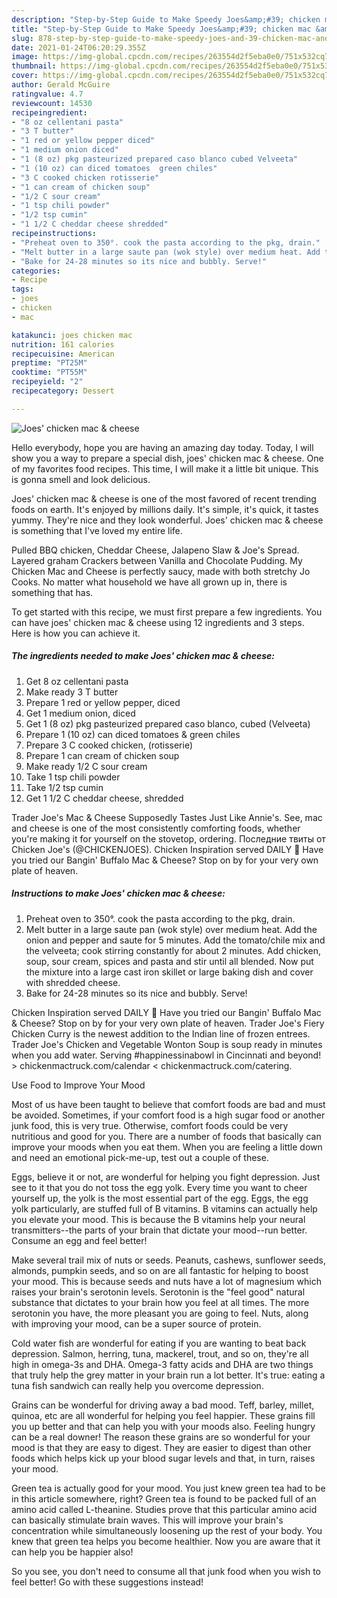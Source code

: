 ```yaml
---
description: "Step-by-Step Guide to Make Speedy Joes&amp;#39; chicken mac &amp;amp; cheese"
title: "Step-by-Step Guide to Make Speedy Joes&amp;#39; chicken mac &amp;amp; cheese"
slug: 878-step-by-step-guide-to-make-speedy-joes-and-39-chicken-mac-and-amp-cheese
date: 2021-01-24T06:20:29.355Z
image: https://img-global.cpcdn.com/recipes/263554d2f5eba0e0/751x532cq70/joes-chicken-mac-cheese-recipe-main-photo.jpg
thumbnail: https://img-global.cpcdn.com/recipes/263554d2f5eba0e0/751x532cq70/joes-chicken-mac-cheese-recipe-main-photo.jpg
cover: https://img-global.cpcdn.com/recipes/263554d2f5eba0e0/751x532cq70/joes-chicken-mac-cheese-recipe-main-photo.jpg
author: Gerald McGuire
ratingvalue: 4.7
reviewcount: 14530
recipeingredient:
- "8 oz cellentani pasta"
- "3 T butter"
- "1 red or yellow pepper diced"
- "1 medium onion diced"
- "1 (8 oz) pkg pasteurized prepared caso blanco cubed Velveeta"
- "1 (10 oz) can diced tomatoes  green chiles"
- "3 C cooked chicken rotisserie"
- "1 can cream of chicken soup"
- "1/2 C sour cream"
- "1 tsp chili powder"
- "1/2 tsp cumin"
- "1 1/2 C cheddar cheese shredded"
recipeinstructions:
- "Preheat oven to 350°. cook the pasta according to the pkg, drain."
- "Melt butter in a large saute pan (wok style) over medium heat. Add the onion and pepper and saute for 5 minutes. Add the tomato/chile mix and the velveeta; cook stirring constantly for about 2 minutes. Add chicken, soup, sour cream, spices and pasta and stir until all blended. Now put the mixture into a large cast iron skillet or large baking dish and cover with shredded cheese."
- "Bake for 24-28 minutes so its nice and bubbly. Serve!"
categories:
- Recipe
tags:
- joes
- chicken
- mac

katakunci: joes chicken mac 
nutrition: 161 calories
recipecuisine: American
preptime: "PT25M"
cooktime: "PT55M"
recipeyield: "2"
recipecategory: Dessert

---
```



![Joes&#39; chicken mac &amp; cheese](https://img-global.cpcdn.com/recipes/263554d2f5eba0e0/751x532cq70/joes-chicken-mac-cheese-recipe-main-photo.jpg)

Hello everybody, hope you are having an amazing day today. Today, I will show you a way to prepare a special dish, joes&#39; chicken mac &amp; cheese. One of my favorites food recipes. This time, I will make it a little bit unique. This is gonna smell and look delicious.

Joes&#39; chicken mac &amp; cheese is one of the most favored of recent trending foods on earth. It's enjoyed by millions daily. It's simple, it's quick, it tastes yummy. They're nice and they look wonderful. Joes&#39; chicken mac &amp; cheese is something that I've loved my entire life.

Pulled BBQ chicken, Cheddar Cheese, Jalapeno Slaw &amp; Joe&#39;s Spread. Layered graham Crackers between Vanilla and Chocolate Pudding. My Chicken Mac and Cheese is perfectly saucy, made with both stretchy Jo Cooks. No matter what household we have all grown up in, there is something that has.


To get started with this recipe, we must first prepare a few ingredients. You can have joes&#39; chicken mac &amp; cheese using 12 ingredients and 3 steps. Here is how you can achieve it.

<!--inarticleads1-->

##### The ingredients needed to make Joes&#39; chicken mac &amp; cheese:

1. Get 8 oz cellentani pasta
1. Make ready 3 T butter
1. Prepare 1 red or yellow pepper, diced
1. Get 1 medium onion, diced
1. Get 1 (8 oz) pkg pasteurized prepared caso blanco, cubed (Velveeta)
1. Prepare 1 (10 oz) can diced tomatoes &amp; green chiles
1. Prepare 3 C cooked chicken, (rotisserie)
1. Prepare 1 can cream of chicken soup
1. Make ready 1/2 C sour cream
1. Take 1 tsp chili powder
1. Take 1/2 tsp cumin
1. Get 1 1/2 C cheddar cheese, shredded


Trader Joe&#39;s Mac &amp; Cheese Supposedly Tastes Just Like Annie&#39;s. See, mac and cheese is one of the most consistently comforting foods, whether you&#39;re making it for yourself on the stovetop, ordering. Последние твиты от Chicken Joe&#39;s (@CHICKENJOES). Chicken Inspiration served DAILY 🐔 Have you tried our Bangin&#39; Buffalo Mac &amp; Cheese? Stop on by for your very own plate of heaven. 

<!--inarticleads2-->

##### Instructions to make Joes&#39; chicken mac &amp; cheese:

1. Preheat oven to 350°. cook the pasta according to the pkg, drain.
1. Melt butter in a large saute pan (wok style) over medium heat. Add the onion and pepper and saute for 5 minutes. Add the tomato/chile mix and the velveeta; cook stirring constantly for about 2 minutes. Add chicken, soup, sour cream, spices and pasta and stir until all blended. Now put the mixture into a large cast iron skillet or large baking dish and cover with shredded cheese.
1. Bake for 24-28 minutes so its nice and bubbly. Serve!


Chicken Inspiration served DAILY 🐔 Have you tried our Bangin&#39; Buffalo Mac &amp; Cheese? Stop on by for your very own plate of heaven. Trader Joe&#39;s Fiery Chicken Curry is the newest addition to the Indian line of frozen entrees. Trader Joe&#39;s Chicken and Vegetable Wonton Soup is soup ready in minutes when you add water. Serving #happinessinabowl in Cincinnati and beyond! &gt; chickenmactruck.com/calendar &lt; chickenmactruck.com/catering. 

Use Food to Improve Your Mood


Most of us have been taught to believe that comfort foods are bad and must be avoided. Sometimes, if your comfort food is a high sugar food or another junk food, this is very true. Otherwise, comfort foods could be very nutritious and good for you. There are a number of foods that basically can improve your moods when you eat them. When you are feeling a little down and need an emotional pick-me-up, test out a couple of these.

Eggs, believe it or not, are wonderful for helping you fight depression. Just see to it that you do not toss the egg yolk. Every time you want to cheer yourself up, the yolk is the most essential part of the egg. Eggs, the egg yolk particularly, are stuffed full of B vitamins. B vitamins can actually help you elevate your mood. This is because the B vitamins help your neural transmitters--the parts of your brain that dictate your mood--run better. Consume an egg and feel better!

Make several trail mix of nuts or seeds. Peanuts, cashews, sunflower seeds, almonds, pumpkin seeds, and so on are all fantastic for helping to boost your mood. This is because seeds and nuts have a lot of magnesium which raises your brain's serotonin levels. Serotonin is the "feel good" natural substance that dictates to your brain how you feel at all times. The more serotonin you have, the more pleasant you are going to feel. Nuts, along with improving your mood, can be a super source of protein.

Cold water fish are wonderful for eating if you are wanting to beat back depression. Salmon, herring, tuna, mackerel, trout, and so on, they're all high in omega-3s and DHA. Omega-3 fatty acids and DHA are two things that truly help the grey matter in your brain run a lot better. It's true: eating a tuna fish sandwich can really help you overcome depression. 

Grains can be wonderful for driving away a bad mood. Teff, barley, millet, quinoa, etc are all wonderful for helping you feel happier. These grains fill you up better and that can help you with your moods also. Feeling hungry can be a real downer! The reason these grains are so wonderful for your mood is that they are easy to digest. They are easier to digest than other foods which helps kick up your blood sugar levels and that, in turn, raises your mood.

Green tea is actually good for your mood. You just knew green tea had to be in this article somewhere, right? Green tea is found to be packed full of an amino acid called L-theanine. Studies prove that this particular amino acid can basically stimulate brain waves. This will improve your brain's concentration while simultaneously loosening up the rest of your body. You knew that green tea helps you become healthier. Now you are aware that it can help you be happier also!

So you see, you don't need to consume all that junk food when you wish to feel better! Go  with  these suggestions  instead!

